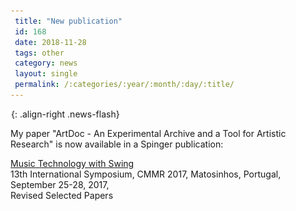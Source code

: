 ```yaml
---
 title: "New publication"
 id: 168
 date: 2018-11-28
 tags: other
 category: news
 layout: single
 permalink: /:categories/:year/:month/:day/:title/
---
```

![image-right](/assets/images/spacer.gif){: .align-right .news-flash}

My paper "ArtDoc - An Experimental Archive and a Tool for Artistic Research" is now available in a Spinger publication:
</p><p><a href="https://www.springer.com/gp/book/9783030016913#aboutBook">Music Technology with Swing</a><br />
13th International Symposium, CMMR 2017, Matosinhos, Portugal, September 25-28, 2017, <br/>Revised Selected Papers
</p><p>


